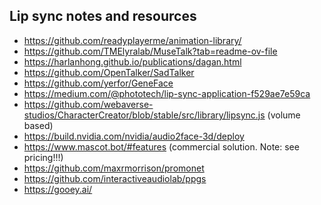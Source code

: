 ## Lip sync notes and resources

- https://github.com/readyplayerme/animation-library/
- https://github.com/TMElyralab/MuseTalk?tab=readme-ov-file
- https://harlanhong.github.io/publications/dagan.html
- https://github.com/OpenTalker/SadTalker
- https://github.com/yerfor/GeneFace
- https://medium.com/@phototech/lip-sync-application-f529ae7e59ca
- https://github.com/webaverse-studios/CharacterCreator/blob/stable/src/library/lipsync.js (volume based)
- https://build.nvidia.com/nvidia/audio2face-3d/deploy
- https://www.mascot.bot/#features (commercial solution. Note: see pricing!!!)
- https://github.com/maxrmorrison/promonet
- https://github.com/interactiveaudiolab/ppgs
- https://gooey.ai/